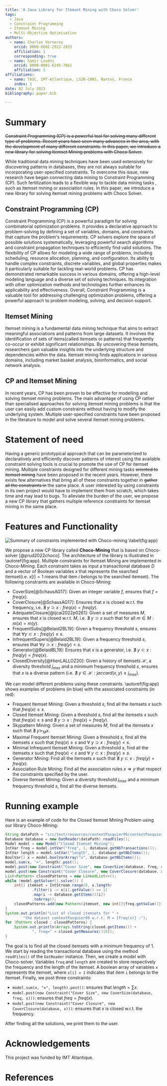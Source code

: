```yaml
---
title: 'A Java Library for Itemset Mining with Choco Solver'
tags:
  - Java
  - Constraint Programming
  - Itemset Mining
  - Multi-Objective Optimisation
authors:
  - name: Charles Vernerey
    orcid: 0000-0002-2922-2833
    affiliation: 1
    corresponding: true
  - name: Samir Loudni
    orcid: 0000-0001-6245-7661
    affiliation: 1
affiliations:
  - name: TASC, IMT-Atlantique, LS2N-CNRS, Nantes, France
    index: 1
date: 02 July 2023
bibliography: paper.bib

---
```


# Summary

~~Constraint Programming (CP) is a powerful tool for solving many different type of problems.
Recent years have seen many advances in the area, with the development of many different constraints.
In this paper, we introduce a new library for solving Itemset Mining problems with Choco Solver.~~

While traditional data mining techniques have been used extensively for discovering patterns in databases, they are not always suitable for incorporating user-specified constraints. To overcome this issue, new research have began connecting data mining to Constraint Programming (CP).  Such fertilization leads to a flexible way to tackle data mining tasks , such as itemset mining or association rules. In this paper, we introduce a new library for solving itemset mining problems with Choco Solver.              

## Constraint Programming (CP)
Constraint Programming (CP) is a powerful paradigm for solving combinatorial optimization problems. It provides a declarative approach to problem-solving by defining a set of variables, domains, and constraints that capture the problem's requirements. CP solvers explore the space of possible solutions systematically, leveraging powerful search algorithms and constraint propagation techniques to efficiently find valid solutions. The flexibility of CP allows for modeling a wide range of problems, including scheduling, resource allocation, planning, and configuration. Its ability to handle complex constraints, discrete variables, and global properties makes it particularly suitable for tackling real-world problems. CP has demonstrated remarkable success in various domains, offering a high-level modeling language and a diverse set of solving techniques. Its integration with other optimization methods and technologies further enhances its applicability and effectiveness. Overall, Constraint Programming is a valuable tool for addressing challenging optimization problems, offering a powerful approach to problem modeling, solving, and decision support.

## Itemset Mining

Itemset mining is a fundamental data mining technique that aims to extract meaningful associations and patterns from large datasets. It involves the identification of sets of items(called itemsets or patterns) that frequently co-occur or exhibit significant relationships. By uncovering these itemsets, researchers gain valuable insights into the underlying structure and dependencies within the data. Itemset mining finds applications in various domains, including market basket analysis, bioinformatics, and social network analysis.

## CP and Itemset Mining

In recent years, CP has been proven to be effective for modelling and solving itemset mining problems. The main advantage of using CP rather than specialised approaches for solving itemset mining problems is that the user can easily add custom constraints without having to modify the underlying system. Multiple user-specified constraints have been proposed in the literature to model and solve several itemset mining problems.

# Statement of need
Having a generic prototypical approach that can be parameterized to declaratively and efficiently discover patterns of interest using the available constraint solving tools is crucial to promote the use of CP for itemset mining. Multiple constraints designed for different mining tasks ~~oriented to itemset mining~~ have been proposed in the recent years. However, there exists few alternatives that bring all of these constraints together in ~~gather all the constraints in~~ the same place. A user interested by using constraints in its own project would have to implement them from scratch, which takes time and may lead to bugs. To alleviate the burden of the user, we propose a new CP library that gathers multiple reference constraints for itemset mining in the same place.

# Features and Functionality

![Summary of constraints implemented with Choco-mining \label{fig:app}](app.svg)

We propose a new CP library called **Choco-Mining** that is based on Choco-solver [@prud2022choco]. The architecture of the library is illustrated in \autoref{fig:app}. Multiple constraints for Itemset Mining are implemented in Choco-Mining. Each constraint takes as input a transactional database $D$ and a vector of Boolean variables $x$ that represents the searched itemset(i.e. $x[i] = 1$ means that item $i$ belongs to the searched itemset). The following constraints are available in Choco-Mining:

- CoverSize[@SchausAG17]: Given an integer variable $f$, ensures that $f = freq(x)$.
- CoverClosure[@SchausAG17]: Ensures that $x$ is closed w.r.t. the frequency, i.e. $\nexists ~y \supset x: freq(x) = freq(y)$.
- AdequateClosure[@ijcai2022p0261]: Given a set of measures $M$, ensures that $x$ is closed w.r.t. $M$, i.e. $\nexists~ y \supset x$ such that for all $m \in M : m(x) = m(y)$.
- FrequentSubs[@Belaid2BL19]: Given a frequency threshold $s$, ensures that $\forall y \subset x : freq(y) \le s$.
- InfrequentSupers[@Belaid2BL19]: Given a frequency threshold $s$, ensures that $\forall y \supset x : freq(y) < s$.
- Generator[@BelaidBL19]: Ensures that $x$ is a generator, i.e. $\nexists ~y \subset x : freq(y) = freq(x)$.
- ClosedDiversity[@HienLALLOZ20]: Given a history of itemsets $\mathcal{H}$, a diversity threshold $j_{max}$ and a minimum frequency threshold $s$, ensures that $x$ is a diverse pattern (i.e. $\nexists ~y \in \mathcal{H} : jaccard(x,y) \ge j_{max}$).

We can model different problems using these constraints. \autoref{fig:app} shows examples of problems (in blue) with the associated constraints (in red):

- Frequent Itemset Mining: Given a threshold $s$, find all the itemsets $x$ such that $freq(x) \ge s$.
- Closed Itemset Mining: Given a threshold $s$, find all the itemsets $x$ such that $freq(x) \ge s$ and $\nexists ~y \supset x : freq(x) = freq(y)$.
- Skypattern Mining: Given a set of measures $M$, find all the itemsets $x$ such that $\nexists ~y \succ_M x$.
- Maximal Frequent Itemset Mining: Given a threshold $s$, find all the itemsets $x$ such that $freq(x) \ge s$ and $\forall ~y \supset x : freq(y) < s$.
- Minimal Infrequent Itemset Mining: Given a threshold $s$, find all the itemsets $x$ such that $freq(x) < s$ and $\forall ~y \subset x : freq(y) \ge s$.
- Generator Mining: Find all the itemsets $x$ such that $\nexists ~y \subset x : freq(y) = freq(x)$.
- Association Rule Mining: Find all the association rules $x \Rightarrow y$ that respect the constraints specified by the user.
- Diverse Itemset Mining: Given a diversity threshold $j_{max}$ and a minimum frequency threshold $s$, find all the diverse itemsets.

# Running example

Here is an example of code for the Closed Itemset Mining Problem using our library Choco-Mining:

```java
String dataPath = "src/test/resources/contextPasquier99/contextPasquier99.dat";
Database database = new DatReader(dataPath).readFiles();
Model model = new Model("Closed Itemset Mining");
IntVar freq = model.intVar("freq", 1, database.getNbTransactions());
IntVar length = model.intVar("length", 1, database.getNbItems());
BoolVar[] x = model.boolVarArray("x", database.getNbItems());
model.sum(x, "=", length).post();
model.post(new Constraint("Cover Size", new CoverSize(database, freq, x)));
model.post(new Constraint("Cover Closure", new CoverClosure(database, x)));
List<Pattern> closedPatterns = new LinkedList<>();
while (model.getSolver().solve()) {
    int[] itemset = IntStream.range(0, x.length)
            .filter(i -> x[i].getValue() == 1)
            .map(i -> database.getItems()[i])
            .toArray();
    closedPatterns.add(new Pattern(itemset, new int[]{freq.getValue()}));
}
System.out.println("List of closed itemsets for " +
        "the dataset contextPasquier99 w.r.t. M = {freq(x)} :");
for (Pattern closed : closedPatterns) {
    System.out.println(Arrays.toString(closed.getItems()) +
            ", freq=" + closed.getMeasures()[0]);
}
```

The goal is to find all the closed itemsets with a minimum frequency of 1. We start by reading the transactional database using the method `readFiles()` of the `DatReader` instance. Then, we create a model with Choco-solver. Variables `freq` and `length` are created to store respectively the frequency and the length of the itemset. A boolean array of variables `x` represents the itemset, where `x[i] = 1` indicates that item `i` belongs to the itemset. Finally, we post three constraints:

- `model.sum(x, "=", length).post()`: ensures that $length = \sum x$.
- `model.post(new Constraint("Cover Size", new CoverSize(database, freq, x)))`: ensures that $freq = freq(x)$.
- `model.post(new Constraint("Cover Closure", new CoverClosure(database, x)))`: ensures that $x$ is closed w.r.t. the frequency.

After finding all the solutions, we print them to the user.

# Acknowledgements

This project was funded by IMT Atlantique.

# References
